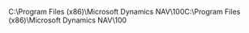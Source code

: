 <span data-ttu-id="0a3c0-101">C:\\Program Files \(x86\)\\Microsoft Dynamics NAV\\100</span><span class="sxs-lookup"><span data-stu-id="0a3c0-101">C:\\Program Files \(x86\)\\Microsoft Dynamics NAV\\100</span></span>
